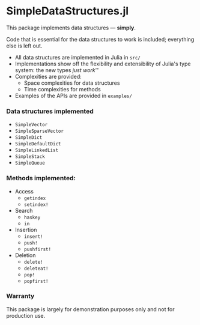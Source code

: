 # SimpleDataStructures.jl

This package implements data structures — **simply**.

Code that is essential for the data structures to work is included; everything else is left out.

- All data structures are implemented in Julia in `src/`
- Implementations show off the flexibility and extensibility of Julia's type system: the new types *just work*™
- Complexities are provided:
    - Space complexities for data structures
    - Time complexities for methods
- Examples of the APIs are provided in `examples/`

### Data structures implemented
- `SimpleVector`
- `SimpleSparseVector`
- `SimpleDict`
- `SimpleDefaultDict`
- `SimpleLinkedList`
- `SimpleStack`
- `SimpleQueue`

### Methods implemented:
- Access
    - `getindex`
    - `setindex!`
- Search
    - `haskey`
    - `in`
- Insertion
    - `insert!`
    - `push!`
    - `pushfirst!`
- Deletion
    - `delete!`
    - `deleteat!`
    - `pop!`
    - `popfirst!`

### Warranty
This package is largely for demonstration purposes only and not for production use.
